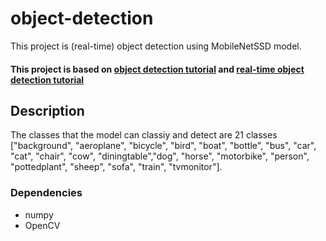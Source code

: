 # object-detection

This project is (real-time) object detection using MobileNetSSD model.

#### This project is based on [object detection tutorial](https://www.pyimagesearch.com/2017/09/11/object-detection-with-deep-learning-and-opencv/) and [real-time object detection tutorial](https://www.pyimagesearch.com/2017/09/18/real-time-object-detection-with-deep-learning-and-opencv/) 

## Description

The classes that the model can classiy and detect are 21 classes ["background", "aeroplane", "bicycle", "bird", "boat",
	"bottle", "bus", "car", "cat", "chair", "cow", "diningtable","dog", "horse", "motorbike", "person", "pottedplant", "sheep",
	"sofa", "train", "tvmonitor"].

### Dependencies

- numpy
- OpenCV
